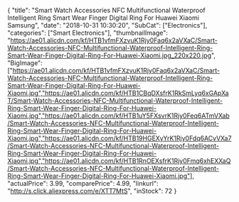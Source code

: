 {
	"title": "Smart Watch Accessories NFC Multifunctional Waterproof Intelligent Ring Smart Wear Finger Digital Ring For Huawei Xiaomi Samsung",
	"date": "2018-10-31 10:30:20",
	"SubCat": ["Electronics"],
	"categories": ["Smart Electronics"],
	"thumbnailImage": "https://ae01.alicdn.com/kf/HTB1vfmFXzvuK1Rjy0Faq6x2aVXaC/Smart-Watch-Accessories-NFC-Multifunctional-Waterproof-Intelligent-Ring-Smart-Wear-Finger-Digital-Ring-For-Huawei-Xiaomi.jpg_220x220.jpg",
	"BigImage": ["https://ae01.alicdn.com/kf/HTB1vfmFXzvuK1Rjy0Faq6x2aVXaC/Smart-Watch-Accessories-NFC-Multifunctional-Waterproof-Intelligent-Ring-Smart-Wear-Finger-Digital-Ring-For-Huawei-Xiaomi.jpg","https://ae01.alicdn.com/kf/HTB1CBqDXsfrK1RkSmLyq6xGApXaT/Smart-Watch-Accessories-NFC-Multifunctional-Waterproof-Intelligent-Ring-Smart-Wear-Finger-Digital-Ring-For-Huawei-Xiaomi.jpg","https://ae01.alicdn.com/kf/HTB1uY5FXsvrK1Rjy0Feq6ATmVXab/Smart-Watch-Accessories-NFC-Multifunctional-Waterproof-Intelligent-Ring-Smart-Wear-Finger-Digital-Ring-For-Huawei-Xiaomi.jpg","https://ae01.alicdn.com/kf/HTB19HGEXyYrK1Rjy0Fdq6ACvVXa7/Smart-Watch-Accessories-NFC-Multifunctional-Waterproof-Intelligent-Ring-Smart-Wear-Finger-Digital-Ring-For-Huawei-Xiaomi.jpg","https://ae01.alicdn.com/kf/HTB1RnOEXsfrK1Rjy0Fmq6xhEXXaQ/Smart-Watch-Accessories-NFC-Multifunctional-Waterproof-Intelligent-Ring-Smart-Wear-Finger-Digital-Ring-For-Huawei-Xiaomi.jpg"],
	"actualPrice": 3.99,
	"comparePrice": 4.99,
	"linkurl": "http://s.click.aliexpress.com/e/XTT7MtS",
	"inStock": 72
}
